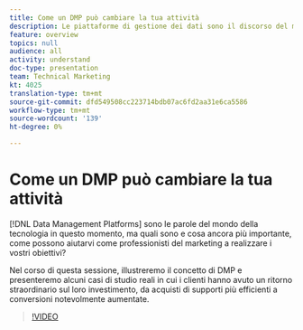 ```yaml
---
title: Come un DMP può cambiare la tua attività
description: Le piattaforme di gestione dei dati sono il discorso del mondo tecnologico in questo momento, ma quali sono e cosa ancora più importante, come possono aiutarvi come professionisti del marketing a realizzare i vostri obiettivi? Nel corso di questa sessione, illustreremo il concetto di DMP e presenteremo alcuni casi di studio reali in cui i clienti hanno avuto un ritorno straordinario sul loro investimento, da acquisti di supporti più efficienti a conversioni notevolmente aumentate.
feature: overview
topics: null
audience: all
activity: understand
doc-type: presentation
team: Technical Marketing
kt: 4025
translation-type: tm+mt
source-git-commit: dfd549508cc223714bdb07ac6fd2aa31e6ca5586
workflow-type: tm+mt
source-wordcount: '139'
ht-degree: 0%

---
```



# Come un DMP può cambiare la tua attività

[!DNL Data Management Platforms] sono le parole del mondo della tecnologia in questo momento, ma quali sono e cosa ancora più importante, come possono aiutarvi come professionisti del marketing a realizzare i vostri obiettivi?

Nel corso di questa sessione, illustreremo il concetto di DMP e presenteremo alcuni casi di studio reali in cui i clienti hanno avuto un ritorno straordinario sul loro investimento, da acquisti di supporti più efficienti a conversioni notevolmente aumentate.

>[!VIDEO](https://video.tv.adobe.com/v/29770/?quality=12)
